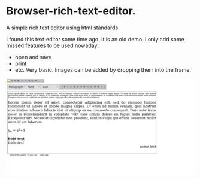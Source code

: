 # Browser-rich-text-editor.
A simple rich text editor using html standards.

I found this text editor some time ago. It is an old demo.
I only add some missed features to be used nowaday:
- open and save
- print
- etc.
Very basic.
Images can be added by dropping them into the frame.

![My image](https://github.com/frank038/Browser-rich-text-editor./blob/main/Screenshot.png)
